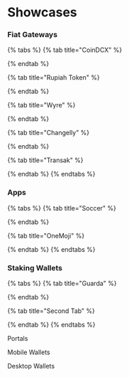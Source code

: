 # Showcases

### Fiat Gateways

{% tabs %}
{% tab title="CoinDCX" %}

{% endtab %}

{% tab title="Rupiah Token" %}

{% endtab %}

{% tab title="Wyre" %}

{% endtab %}

{% tab title="Changelly" %}

{% endtab %}

{% tab title="Transak" %}

{% endtab %}
{% endtabs %}

### Apps

{% tabs %}
{% tab title="Soccer" %}

{% endtab %}

{% tab title="OneMoji" %}

{% endtab %}
{% endtabs %}

### Staking Wallets

{% tabs %}
{% tab title="Guarda" %}

{% endtab %}

{% tab title="Second Tab" %}

{% endtab %}
{% endtabs %}

Portals

Mobile Wallets

Desktop Wallets



